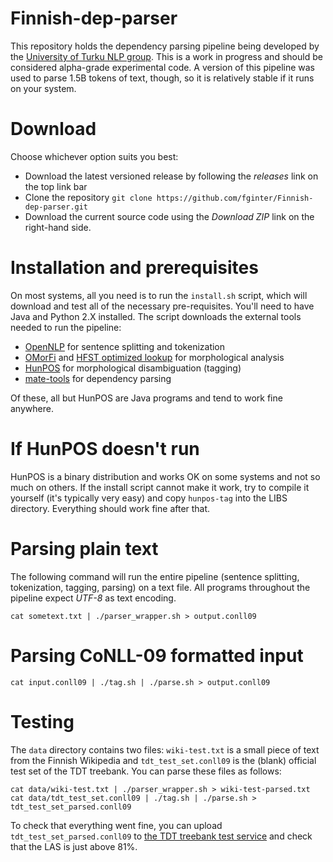 Finnish-dep-parser
==================

This repository holds the dependency parsing pipeline being developed by the [University of Turku NLP group](http://bionlp.utu.fi). This is a work in progress and should be considered alpha-grade experimental code. A version of this pipeline was used to parse 1.5B tokens of text, though, so it is relatively stable if it runs on your system.

Download
========

Choose whichever option suits you best:

* Download the latest versioned release by following the *releases* link on the top link bar
* Clone the repository `git clone https://github.com/fginter/Finnish-dep-parser.git` 
* Download the current source code using the *Download ZIP* link on the right-hand side.

Installation and prerequisites
==============================

On most systems, all you need is to run the `install.sh` script, which will download and test all of the necessary pre-requisites. You'll need to have Java and Python 2.X installed. The script downloads the external tools needed to run the pipeline:

* [OpenNLP](http://opennlp.apache.org) for sentence splitting and tokenization
* [OMorFi](http://code.google.com/p/omorfi/) and [HFST optimized lookup](http://sourceforge.net/projects/hfst/files/optimized-lookup/) for morphological analysis
* [HunPOS](http://code.google.com/p/hunpos/) for morphological disambiguation (tagging)
* [mate-tools](https://code.google.com/p/mate-tools/) for dependency parsing

Of these, all but HunPOS are Java programs and tend to work fine anywhere. 

If HunPOS doesn't run
=====================

HunPOS is a binary distribution and works OK on some systems and not so much on others. If the install script cannot make it work, try to compile it yourself (it's typically very easy) and copy `hunpos-tag` into the LIBS directory. Everything should work fine after that.

Parsing plain text
==================

The following command will run the entire pipeline (sentence splitting, tokenization, tagging, parsing) on a text file. All programs throughout the pipeline expect *UTF-8* as text encoding.

    cat sometext.txt | ./parser_wrapper.sh > output.conll09

Parsing CoNLL-09 formatted input
================================
    
    cat input.conll09 | ./tag.sh | ./parse.sh > output.conll09
    
Testing
=======

The `data` directory contains two files: `wiki-test.txt` is a small piece of text from the Finnish Wikipedia and `tdt_test_set.conll09` is the (blank) official test set of the TDT treebank. You can parse these files as follows:

    cat data/wiki-test.txt | ./parser_wrapper.sh > wiki-test-parsed.txt
    cat data/tdt_test_set.conll09 | ./tag.sh | ./parse.sh > tdt_test_set_parsed.conll09
    
To check that everything went fine, you can upload `tdt_test_set_parsed.conll09` to [the TDT treebank test service](http://bionlp-www.utu.fi/tdteval/) and check that the LAS is just above 81%.
    

    
